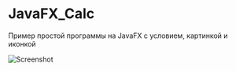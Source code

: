 # JavaFX_Calc
Пример простой программы на JavaFX с условием, картинкой и иконкой

![Screenshot](https://github.com/Meirbek-dev/BMK_Lab01/blob/master/JavaFX_Calc.pngs)